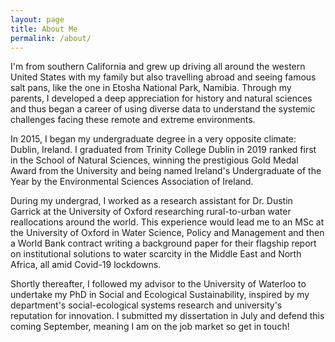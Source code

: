```yaml
---
layout: page
title: About Me
permalink: /about/
---
```


I'm from southern California and grew up driving all around the western United States with my family but also travelling abroad and seeing famous salt pans, like the one in Etosha National Park, Namibia. Through my parents, I developed a deep appreciation for history and natural sciences and thus began a career of using diverse data to understand the systemic challenges facing these remote and extreme environments. 

In 2015, I began my undergraduate degree in a very opposite climate: Dublin, Ireland. I graduated from Trinity College Dublin in 2019 ranked first in the School of Natural Sciences, winning the prestigious Gold Medal Award from the University and being named Ireland's Undergraduate of the Year by the Environmental Sciences Association of Ireland.

During my undergrad, I worked as a research assistant for Dr. Dustin Garrick at the University of Oxford researching rural-to-urban water reallocations around the world. This experience would lead me to an MSc at the University of Oxford in Water Science, Policy and Management and then a World Bank contract writing a background paper for their flagship report on institutional solutions to water scarcity in the Middle East and North Africa, all amid Covid-19 lockdowns.

Shortly thereafter, I followed my advisor to the University of Waterloo to undertake my PhD in Social and Ecological Sustainability, inspired by my department's social-ecological systems research and university's reputation for innovation. I submitted my dissertation in July and defend this coming September, meaning I am on the job market so get in touch!
